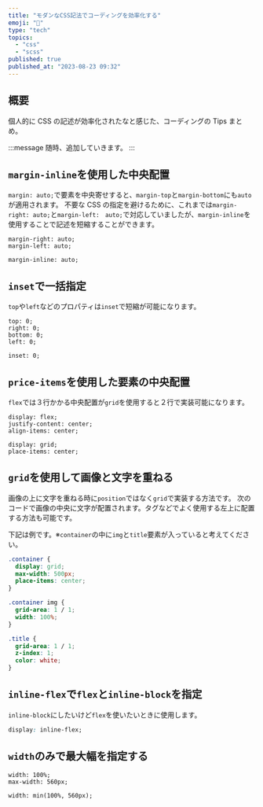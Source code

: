 ```yaml
---
title: "モダンなCSS記法でコーディングを効率化する"
emoji: "📑"
type: "tech"
topics:
  - "css"
  - "scss"
published: true
published_at: "2023-08-23 09:32"
---
```


## 概要

個人的に CSS の記述が効率化されたなと感じた、コーディングの Tips まとめ。

:::message
随時、追加していきます。
:::

## `margin-inline`を使用した中央配置

`margin: auto;`で要素を中央寄せすると、`margin-top`と`margin-bottom`にも`auto`が適用されます。
不要な CSS の指定を避けるために、これまでは`margin-right: auto;`と`margin-left:　auto;`で対応していましたが、`margin-inline`を使用することで記述を短縮することができます。

```css:従来の方法
margin-right: auto;
margin-left: auto;
```

```css:margin-inlineを使用した例
margin-inline: auto;
```

## `inset`で一括指定

`top`や`left`などのプロパティは`inset`で短縮が可能になります。

```css:従来の方法
top: 0;
right: 0;
bottom: 0;
left: 0;
```

```css:insetを使用した例
inset: 0;
```

## `price-items`を使用した要素の中央配置

`flex`では３行かかる中央配置が`grid`を使用すると２行で実装可能になります。

```css:従来の方法
display: flex;
justify-content: center;
align-items: center;
```

```css:gridを使用した例
display: grid;
place-items: center;
```

## `grid`を使用して画像と文字を重ねる

画像の上に文字を重ねる時に`position`ではなく`grid`で実装する方法です。
次のコードで画像の中央に文字が配置されます。タグなどでよく使用する左上に配置する方法も可能です。

下記は例です。※`container`の中に`img`と`title`要素が入っていると考えてください。

```css:style.css
.container {
  display: grid;
  max-width: 500px;
  place-items: center;
}

.container img {
  grid-area: 1 / 1;
  width: 100%;
}

.title {
  grid-area: 1 / 1;
  z-index: 1;
  color: white;
}
```

## `inline-flex`で`flex`と`inline-block`を指定

`inline-block`にしたいけど`flex`を使いたいときに使用します。

```css:style.css
display: inline-flex;
```

## `width`のみで最大幅を指定する

```css:従来の方法
width: 100%;
max-width: 560px;
```

```css:widthだけで指定する方法
width: min(100%, 560px);
```
